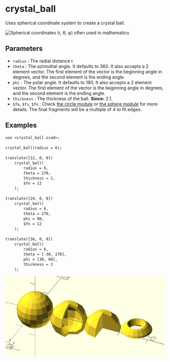 # crystal_ball

Uses spherical coordinate system to create a crystal ball.  

![Spherical coordinates (r, θ, φ) often used in mathematics](https://upload.wikimedia.org/wikipedia/commons/d/dc/3D_Spherical_2.svg)

## Parameters

- `radius` : The radial distance r. 
- `theta` : The azimuthal angle. It defaults to 360. It also accepts a 2 element vector. The first element of the vector is the beginning angle in degrees, and the second element is the ending angle.
- `phi` : The polar angle. It defaults to 180. It also accepts a 2 element vector. The first element of the vector is the beginning angle in degrees, and the second element is the ending angle.
- `thickness` : The thickness of the ball. **Since:** 2.1.
- `$fa`, `$fs`, `$fn` : Check [the circle module](https://en.wikibooks.org/wiki/OpenSCAD_User_Manual/Using_the_2D_Subsystem#circle) or [the sphere module](https://en.wikibooks.org/wiki/OpenSCAD_User_Manual/Primitive_Solids#sphere) for more details. The final fragments will be a multiple of 4 to fit edges.

## Examples

	use <crystal_ball.scad>;

	crystal_ball(radius = 6);

	translate([12, 0, 0]) 
		crystal_ball(
			radius = 6, 
			theta = 270,
			thickness = 1,
			$fn = 12
		);

	translate([24, 0, 0]) 
		crystal_ball(
			radius = 6, 
			theta = 270,
			phi = 90,
			$fn = 12
		);    

	translate([36, 0, 0]) 
		crystal_ball(
			radius = 6, 
			theta = [-30, 270],
			phi = [30, 60],
			thickness = 2
		);           

![crystal_ball](images/lib2x-crystal_ball-1.JPG)
